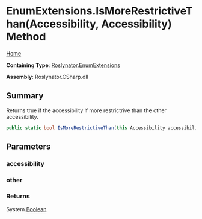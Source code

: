 # EnumExtensions\.IsMoreRestrictiveThan\(Accessibility, Accessibility\) Method

[Home](../../../README.md)

**Containing Type**: [Roslynator](../../README.md)\.[EnumExtensions](../README.md)

**Assembly**: Roslynator\.CSharp\.dll

## Summary

Returns true if the accessibility if more restrictrive than the other accessibility\.

```csharp
public static bool IsMoreRestrictiveThan(this Accessibility accessibility, Accessibility other)
```

## Parameters

### accessibility





### other





### Returns

System\.[Boolean](https://docs.microsoft.com/en-us/dotnet/api/system.boolean)

